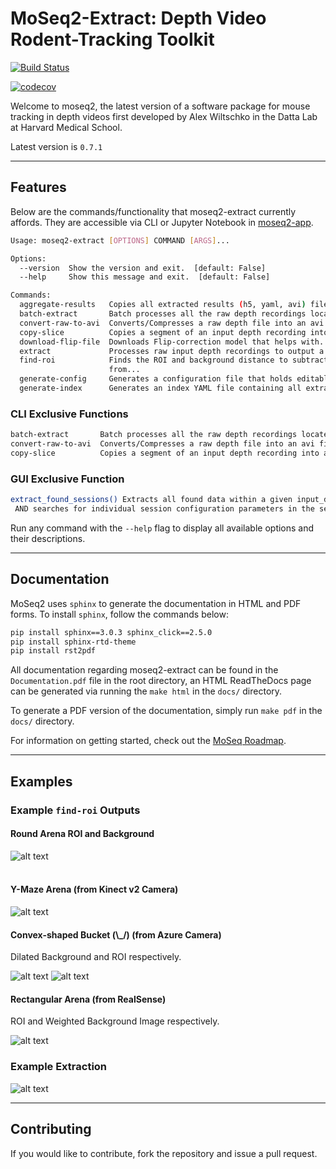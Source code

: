 # MoSeq2-Extract: Depth Video Rodent-Tracking Toolkit
 
[![Build Status](https://travis-ci.com/dattalab/moseq2-extract.svg?token=gvoikVySDHEmvHT7Dbed&branch=test-suite)](https://travis-ci.com/dattalab/moseq2-extract)
  
[![codecov](https://codecov.io/gh/dattalab/moseq2-extract/branch/test-suite/graph/badge.svg?token=ICPjpMMwYZ)](https://codecov.io/gh/dattalab/moseq2-extract)

Welcome to moseq2, the latest version of a software package for mouse tracking in depth videos first developed by Alex Wiltschko in the Datta Lab at Harvard Medical School.

Latest version is `0.7.1`

***

## Features
Below are the commands/functionality that moseq2-extract currently affords. 
They are accessible via CLI or Jupyter Notebook in [moseq2-app](https://github.com/dattalab/moseq2-app/tree/release).
```bash
Usage: moseq2-extract [OPTIONS] COMMAND [ARGS]...

Options:
  --version  Show the version and exit.  [default: False]
  --help     Show this message and exit.  [default: False]

Commands:
  aggregate-results   Copies all extracted results (h5, yaml, avi) files...
  batch-extract       Batch processes all the raw depth recordings located...
  convert-raw-to-avi  Converts/Compresses a raw depth file into an avi file...
  copy-slice          Copies a segment of an input depth recording into a...
  download-flip-file  Downloads Flip-correction model that helps with...
  extract             Processes raw input depth recordings to output a...
  find-roi            Finds the ROI and background distance to subtract
                      from...
  generate-config     Generates a configuration file that holds editable...
  generate-index      Generates an index YAML file containing all extracted...
```

### CLI Exclusive Functions
```bash
batch-extract       Batch processes all the raw depth recordings located...
convert-raw-to-avi  Converts/Compresses a raw depth file into an avi file...
copy-slice          Copies a segment of an input depth recording into a...
```

### GUI Exclusive Function
```bash
extract_found_sessions() Extracts all found data within a given input_dir, 
 AND searches for individual session configuration parameters in the session_config.yaml
```

Run any command with the `--help` flag to display all available options and their descriptions.

***

## Documentation

MoSeq2 uses `sphinx` to generate the documentation in HTML and PDF forms. To install `sphinx`, follow the commands below:
```.bash
pip install sphinx==3.0.3 sphinx_click==2.5.0
pip install sphinx-rtd-theme
pip install rst2pdf
``` 

All documentation regarding moseq2-extract can be found in the `Documentation.pdf` file in the root directory,
an HTML ReadTheDocs page can be generated via running the `make html` in the `docs/` directory.

To generate a PDF version of the documentation, simply run `make pdf` in the `docs/` directory.

For information on getting started, check out the [MoSeq Roadmap](https://github.com/dattalab/moseq2-docs/wiki).
***

## Examples

### Example `find-roi` Outputs

#### Round Arena ROI and Background

![alt text](media/plt_example.png)<br><br>

#### Y-Maze Arena (from Kinect v2 Camera)

![alt text ](media/found_arena.png)

#### Convex-shaped Bucket (\\_/) (from Azure Camera)
Dilated Background and ROI respectively.

![alt text](media/bg_roi_dilated.png)
![alt text](media/roi_dilated.png)

#### Rectangular Arena (from RealSense)
ROI and Weighted Background Image respectively.

![alt text](media/rs_roi_example.png)

### Example Extraction

![alt text](media/good_recording.gif)

***

## Contributing

If you would like to contribute, fork the repository and issue a pull request.  
